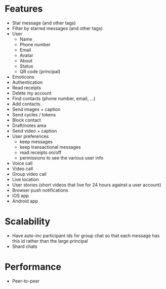 # Features

- Star message (and other tags)
- Filter by starred messages (and other tags)
- User
  - Name
  - Phone number
  - Email
  - Avatar
  - About
  - Status
  - QR code (principal)
- Emoticons
- Authentication
- Read receipts
- Delete my account
- Find contacts (phone number, email, ...)
- Add contacts
- Send images + caption
- Send cycles / tokens
- Block contact
- Draft/notes area 
- Send video + caption
- User preferences
  - keep messages
  - keep transactional messages
  - read receipts on/off
  - permissions to see the various user info
- Voice call
- Video call
- Group video call
- Live location
- User stories (short videos that live for 24 hours against a user account)
- Browser push notifications
- iOS app
- Android app

# Scalability

- Have auto-inc participant ids for group chat so that each message has this id rather than the large principal
- Shard chats

# Performance

- Peer-to-peer



